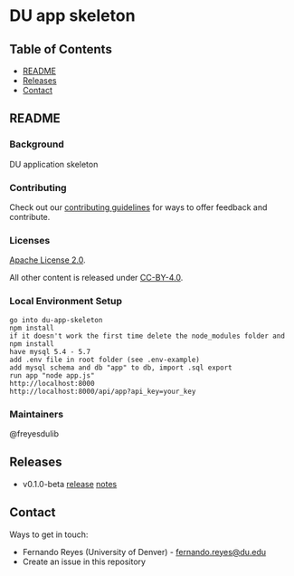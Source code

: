 # DU app skeleton

## Table of Contents

* [README](#readme)
* [Releases](#releases)
* [Contact](#contact)

## README

### Background

DU application skeleton

### Contributing

Check out our [contributing guidelines](/CONTRIBUTING.md) for ways to offer feedback and contribute.

### Licenses

[Apache License 2.0](https://www.apache.org/licenses/LICENSE-2.0).

All other content is released under [CC-BY-4.0](https://creativecommons.org/licenses/by/4.0/).

### Local Environment Setup

```
go into du-app-skeleton
npm install
if it doesn't work the first time delete the node_modules folder and npm install
have mysql 5.4 - 5.7
add .env file in root folder (see .env-example)
add mysql schema and db "app" to db, import .sql export
run app "node app.js"
http://localhost:8000
http://localhost:8000/api/app?api_key=your_key
```

### Maintainers

@freyesdulib

## Releases
* v0.1.0-beta [release]() [notes]()


## Contact

Ways to get in touch:

* Fernando Reyes (University of Denver) - fernando.reyes@du.edu
* Create an issue in this repository
